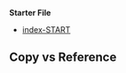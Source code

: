 **Starter File**
* [index-START](https://github.com/wesbos/JavaScript30/blob/master/14%20-%20JavaScript%20References%20VS%20Copying/index-START.html)

## Copy vs Reference
